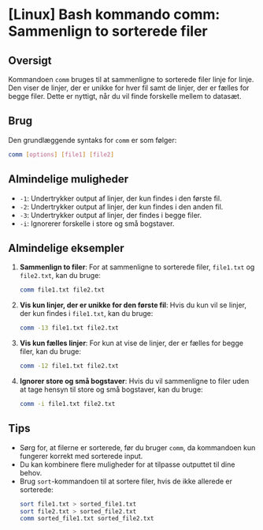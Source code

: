 # [Linux] Bash kommando comm: Sammenlign to sorterede filer

## Oversigt
Kommandoen `comm` bruges til at sammenligne to sorterede filer linje for linje. Den viser de linjer, der er unikke for hver fil samt de linjer, der er fælles for begge filer. Dette er nyttigt, når du vil finde forskelle mellem to datasæt.

## Brug
Den grundlæggende syntaks for `comm` er som følger:

```bash
comm [options] [file1] [file2]
```

## Almindelige muligheder
- `-1`: Undertrykker output af linjer, der kun findes i den første fil.
- `-2`: Undertrykker output af linjer, der kun findes i den anden fil.
- `-3`: Undertrykker output af linjer, der findes i begge filer.
- `-i`: Ignorerer forskelle i store og små bogstaver.

## Almindelige eksempler

1. **Sammenlign to filer**:
   For at sammenligne to sorterede filer, `file1.txt` og `file2.txt`, kan du bruge:
   ```bash
   comm file1.txt file2.txt
   ```

2. **Vis kun linjer, der er unikke for den første fil**:
   Hvis du kun vil se linjer, der kun findes i `file1.txt`, kan du bruge:
   ```bash
   comm -13 file1.txt file2.txt
   ```

3. **Vis kun fælles linjer**:
   For kun at vise de linjer, der er fælles for begge filer, kan du bruge:
   ```bash
   comm -12 file1.txt file2.txt
   ```

4. **Ignorer store og små bogstaver**:
   Hvis du vil sammenligne to filer uden at tage hensyn til store og små bogstaver, kan du bruge:
   ```bash
   comm -i file1.txt file2.txt
   ```

## Tips
- Sørg for, at filerne er sorterede, før du bruger `comm`, da kommandoen kun fungerer korrekt med sorterede input.
- Du kan kombinere flere muligheder for at tilpasse outputtet til dine behov.
- Brug `sort`-kommandoen til at sortere filer, hvis de ikke allerede er sorterede:
  ```bash
  sort file1.txt > sorted_file1.txt
  sort file2.txt > sorted_file2.txt
  comm sorted_file1.txt sorted_file2.txt
  ```